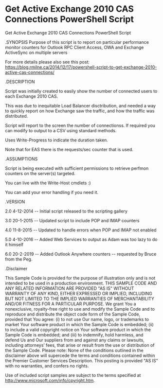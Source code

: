 # Get Active Exchange 2010 CAS Connections PowerShell Script
 Get Active Exchange 2010 CAS Connections PowerShell Script

.SYNOPSIS
Purpose of this script is to report on  particular performance monitor counters for Outlook RPC Client Access, OWA and Exchange ActiveSync on multiple servers

 

For more details please also see this post:
https://blog.rmilne.ca/2014/12/17/powershell-script-to-get-exchange-2010-active-cas-connections/

 

.DESCRIPTION

Script was initially created to easily show the number of connected users to each Exchange 2010 CAS. 
    
This was due to inequitable Load Balancer disctribution, and needed a way to quickly report on how Exchange saw the traffic, and how the traffic was distributed. 
 
Script will report to the screen the number of connectionss.  If required you can modify to output to a  CSV using standard methods. 

Uses Write-Progress to indicate the duration taken. 

Note that for EAS there is the requests/sec counter that is used. 

 

.ASSUMPTIONS

Script is being executed with sufficient permissions to retrieve perfmon counters on the server(s) targeted.

You can live with the Write-Host cmdlets :)

You can add your error handling if you need it. 

 

.VERSION

 
2.0  4-12-2014 -- Initial script released to the scripting gallery

3.0 20-1-2015 -- Updated script to include POP and IMAP counters

4.0 11-8-2015 -- Updated to handle errors when POP and IMAP not enabled

5.0 4-10-2016 -- Added Web Services to output as Adam was too lazy to do it himself

6.0 20-2-2019 -- Added Outlook Anywhere counters -- requested by Bruce from the Peg.

 

.Disclaimer
   
This Sample Code is provided for the purpose of illustration only and is not intended to be used in a production environment. 
THIS SAMPLE CODE AND ANY RELATED INFORMATION ARE PROVIDED "AS IS" WITHOUT WARRANTY OF ANY KIND, EITHER EXPRESSED OR IMPLIED,
INCLUDING BUT NOT LIMITED TO THE IMPLIED WARRANTIES OF MERCHANTABILITY AND/OR FITNESS FOR A PARTICULAR PURPOSE. 
We grant You a nonexclusive, royalty-free right to use and modify the Sample Code and to reproduce and distribute the object code form of the Sample Code,
provided that You agree:
(i) to not use Our name, logo, or trademarks to market Your software product in which the Sample Code is embedded;
(ii) to include a valid copyright notice on Your software product in which the Sample Code is embedded; and
(iii) to indemnify, hold harmless, and defend Us and Our suppliers from and against any claims or lawsuits, including attorneys’ fees, that arise or result from the use or distribution of the Sample Code.
Please note: None of the conditions outlined in the disclaimer above will supercede the terms and conditions contained within the Premier Customer Services Description.
This posting is provided "AS IS" with no warranties, and confers no rights.

Use of included script samples are subject to the terms specified at http://www.microsoft.com/info/cpyright.htm.
